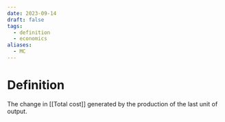 ```yaml
---
date: 2023-09-14
draft: false
tags:
  - definition
  - economics
aliases:
  - MC
---
```

# Definition

The change in [[Total cost]] generated by the production of the last unit of output.